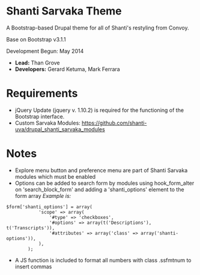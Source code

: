 # Shanti Sarvaka Theme

A Bootstrap-based Drupal theme for all of Shanti's restyling from Convoy.

Base on Bootstrap v3.1.1

Development Begun: May 2014

* **Lead:** Than Grove
* **Developers:** Gerard Ketuma, Mark Ferrara

# Requirements
* jQuery Update (jquery v. 1.10.2) is required for the functioning of the Bootstrap interface.
* Custom Sarvaka Modules: https://github.com/shanti-uva/drupal_shanti_sarvaka_modules

# Notes

* Explore menu button and preference menu are part of Shanti Sarvaka modules which must be enabled
* Options can be added to search form by modules using hook_form_alter on 'search_block_form' and adding a 'shanti_options' element to the form array
_Example is:_
```
$form['shanti_options'] = array(
			'scope' => array(
				'#type' => 'checkboxes',
				'#options' => array(t('Descriptions'), t('Transcripts')),
				'#attributes' => array('class' => array('shanti-options')),
			),
		);
```
* A JS function is included to format all numbers with class .ssfmtnum to insert commas


